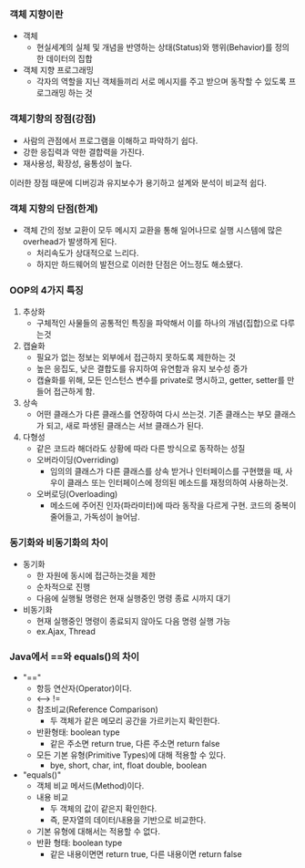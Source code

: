 ### 객체 지향이란
- 객체
   - 현실세계의 실체 및 개념을 반영하는 상태(Status)와 행위(Behavior)를 정의한 데이터의 집합
 - 객체 지향 프로그래밍
   - 각자의 역할을 지닌 객체들끼리 서로 메시지를 주고 받으며 동작할 수 있도록 프로그래밍 하는 것
 
 ### 객체기향의 장점(강점)
 - 사람의 관점에서 프로그램을 이해하고 파악하기 쉽다.
 - 강한 응집력과 약한 결합력을 가진다.
 - 재사용성, 확장성, 융통성이 높다.
 
 이러한 장점 때문에 디버깅과 유지보수가 용기하고 설계와 분석이 비교적 쉽다.
 
 ### 객체 지향의 단점(한계)
 - 객체 간의 정보 교환이 모두 메시지 교환을 통해 일어나므로 실행 시스템에 많은 overhead가 발생하게 된다.
   - 처리속도가 상대적으로 느리다.
   - 하지만 하드웨어의 발전으로 이러한 단점은 어느정도 해소됐다.


### OOP의 4가지 특징
1. 추상화
    * 구체적인 사물들의 공통적인 특징을 파악해서 이를 하나의 개념(집합)으로 다루는것
2. 캡슐화
    * 필요가 없는 정보는 외부에서 접근하지 못하도록 제한하는 것
    * 높은 응집도, 낮은 결합도를 유지하여 유연함과 유지 보수성 증가
    * 캡슐화를 위해, 모든 인스턴스 변수를 private로 명시하고, getter, setter를 만들어 접근하게 함. 
3. 상속
    * 어떤 클래스가 다른 클래스를 연장하여 다시 쓰는것. 기존 클래스는 부모 클래스가 되고, 새로 파생된 클래스는 서브 클래스가 된다.
4. 다형성
    * 같은 코드라 해더라도 상황에 따라 다른 방식으로 동작하는 성질
    * 오버라이딩(Overriding)
         - 임의의 클래스가 다른 클래스를 상속 받거나 인터페이스를 구현했을 때, 사우이 클래스 또는 인터페이스에 정의된 메소드를
           재정의하여 사용하는것. 
    * 오버로딩(Overloading)
         - 메소드에 주어진 인자(파라미터)에 따라 동작을 다르게 구현. 코드의 중복이 줄어들고, 가독성이 늘어남.


### 동기화와 비동기화의 차이
- 동기화
   - 한 자원에 동시에 접근하는것을 제한
   - 순차적으로 진행
   - 다음에 실행될 명령은 현재 실행중인 명령 종료 시까지 대기
 - 비동기화
   - 현재 실행중인 명령이 종료되지 않아도 다음 명령 실행 가능
   - ex.Ajax, Thread

### Java에서 ==와 equals()의 차이
- "=="
   - 항등 연산자(Operator)이다.
   - <--> !=
   - 참조비교(Reference Comparison)
      - 두 객체가 같은 메모리 공간을 가르키는지 확인한다.
   - 반환형태: boolean type
      -  같은 주소면 return true, 다른 주소면 return false
   - 모든 기본 유형(Primitive Types)에 대해 적용할 수 있다.
      - bye, short, char, int, float double, boolean
- "equals()"
   - 객체 비교 메서드(Method)이다.
   - 내용 비교
      - 두 객체의 값이 같은지 확인한다.
      - 즉, 문자열의 데이터/내용을 기반으로 비교한다.
   - 기본 유형에 대해서는 적용할 수 없다.
   - 반환 형태: boolean type  
      -  같은 내용이면면 return true, 다른 내용이면 return false



